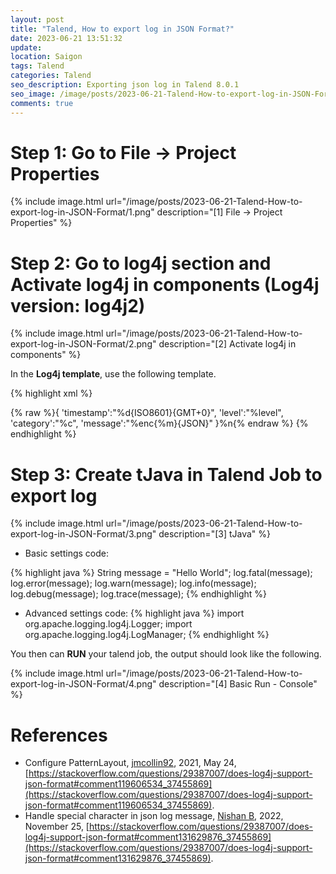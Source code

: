 ```yaml
---
layout: post
title: "Talend, How to export log in JSON Format?"
date: 2023-06-21 13:51:32
update:
location: Saigon
tags: Talend
categories: Talend
seo_description: Exporting json log in Talend 8.0.1
seo_image: /image/posts/2023-06-21-Talend-How-to-export-log-in-JSON-Format/seo.png
comments: true
---
```


# Step 1: Go to File → Project Properties

{% include image.html url="/image/posts/2023-06-21-Talend-How-to-export-log-in-JSON-Format/1.png" description="[1] File → Project Properties" %}

# Step 2: Go to log4j section and Activate log4j in components (Log4j version: log4j2)
{% include image.html url="/image/posts/2023-06-21-Talend-How-to-export-log-in-JSON-Format/2.png" description="[2] Activate log4j in components" %}

In the **Log4j template**, use the following template.

{% highlight xml %}
<?xml version="1.0" encoding="UTF-8"?>
<Configuration >
  <Appenders>
    <Console name="Console" target="SYSTEM_OUT">
      <PatternLayout  >
        <pattern>
          {% raw %}{ 'timestamp':"%d{ISO8601}{GMT+0}", 'level':"%level", 'category':"%c", 'message':"%enc{%m}{JSON}" }%n{% endraw %}
        </pattern>
      </PatternLayout>
    </Console>
  </Appenders>

  <Loggers>
    <Root level="INFO">
      <AppenderRef ref="Console" />
    </Root>
  </Loggers>
</Configuration>
{% endhighlight %}


# Step 3: Create tJava in Talend Job to export log

{% include image.html url="/image/posts/2023-06-21-Talend-How-to-export-log-in-JSON-Format/3.png" description="[3] tJava" %}

- Basic settings code:

{% highlight java %}
String message = "Hello World";
log.fatal(message);
log.error(message);
log.warn(message);
log.info(message);
log.debug(message);
log.trace(message);
{% endhighlight %}

- Advanced settings code:
{% highlight java %}
import org.apache.logging.log4j.Logger;
import org.apache.logging.log4j.LogManager;
{% endhighlight %}

You then can **RUN**  your talend job, the output should look like the following.

{% include image.html url="/image/posts/2023-06-21-Talend-How-to-export-log-in-JSON-Format/4.png" description="[4] Basic Run - Console" %}

# References
- Configure PatternLayout, [jmcollin92](https://stackoverflow.com/users/1616656/jmcollin92), 2021, May 24, [https://stackoverflow.com/questions/29387007/does-log4j-support-json-format#comment119606534_37455869](https://stackoverflow.com/questions/29387007/does-log4j-support-json-format#comment119606534_37455869).
- Handle special character in json log message, [Nishan B](https://stackoverflow.com/users/8255039/nishan-b), 2022, November 25, [https://stackoverflow.com/questions/29387007/does-log4j-support-json-format#comment131629876_37455869](https://stackoverflow.com/questions/29387007/does-log4j-support-json-format#comment131629876_37455869).
